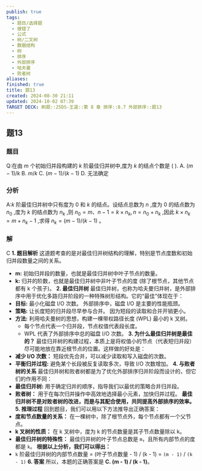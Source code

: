 ```yaml
---
publish: true
tags:
  - 题目/选择题
  - 做错了
  - 公式
  - 树/二叉树
  - 数据结构
  - 树
  - 排序
  - 外部排序
  - 哈夫曼
  - 败者树
aliases: 
finished: true
title: 题13
created: 2024-08-30 21:11
updated: 2024-10-02 07:39
TARGET DECK: 刷题::25DS-王道::第 8 章 排序::8.7 外部排序::题13
---
```

## 题13
### 题目
Q:在由 $m$ 个初始归并段构建的 $k$ 阶最佳归并树中,度为 $k$ 的结点个数是 ( ).
A. $( {m - 1}) /k$ 
B. $m/k$ 
C. $( {m - 1}) /( {k - 1})$ 
D. 无法确定
### 分析
A:$k$ 阶最佳归并树中只有度为 0 和 $k$ 的结点。设结点总数为 $n$ ,度为 0 的结点数为 ${n}_{0}$ ,度为 $k$ 的结点数为 ${n}_{k}$ ,则 ${n}_{0} = m\text{、}n - 1 = k \times  {n}_{k},n = {n}_{0} + {n}_{k}$ ,因此 $k \times  {n}_{k} = m + {n}_{k} - 1$ ,求得 ${n}_{k} = ( {m - 1}) /( {k - 1})$ 。
### 解
C
**1. 题目解析**
这道题考查的是对最佳归并树结构的理解，特别是节点度数和初始归并段数量之间的关系。
- **m:** 初始归并段的数量，也就是最佳归并树中叶子节点的数量。
- **k:** 归并的阶数，也就是最佳归并树中非叶子节点的度 (除了根节点，其他节点都有 k 个孩子)。
**2. 最佳归并树**
最佳归并树，也称为哈夫曼归并树，是外部排序中用于优化多路归并阶段的一种特殊树形结构。它的“最佳”体现在于：
- **目标:** 最小化磁盘 I/O 次数。 外部排序中，磁盘 I/O 是主要的性能瓶颈。
- **策略:** 让长度短的归并段尽早参与合并。 因为短段的读取和合并开销更小。
- **方法:** 利用哈夫曼树的思想，构建一棵带权路径长度 (WPL) 最小的 k 叉树。
    - 每个节点代表一个归并段，节点权值代表段长度。
    - WPL 代表了外部排序中总的磁盘 I/O 次数。
**3. 为什么最佳归并树是最佳的？**
最佳归并树的构建过程，本质上是将权值小的节点（代表短归并段）尽可能地放在靠近根节点的位置。这样做的好处是：
- **减少 I/O 次数：** 短段优先合并，可以减少读取和写入磁盘的次数。
- **平衡归并过程:** 避免某个长段被反复读取多次，导致 I/O 次数增加。
**4. 与败者树的关系**
最佳归并树和败者树都是为了优化外部排序归并阶段而设计的，但它们的作用不同：
- **最佳归并树:** 用于确定归并的顺序，指导我们以最优的策略合并归并段。
- **败者树：** 用于在每次归并操作中高效地选择最小元素，加快归并过程。
**最佳归并树不是对败者树的改进，而是与其配合使用，共同提高外部排序的效率。**
**5. 推理过程**
回到题目，我们可以用以下方法推导出正确答案：
- **度和节点数量的关系：** 在一棵树中，除了根节点外，每个节点都有一个父节点。
- **k 叉树的性质：** 在 k 叉树中，度为 k 的节点数量是其子节点数量除以 k。
- **最佳归并树的特殊性：** 最佳归并树的叶子节点总数是 `m`，且所有内部节点的度都是 `k`。
**根据以上分析，我们可以得出：**
- `k` 阶最佳归并树的内部节点数量 = (叶子节点数量 - 1) / (k - 1) =  `(m - 1)` / `(k - 1)`
**6. 答案**
所以，本题的正确答案是 **C. (m - 1) / (k - 1)**。


 